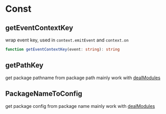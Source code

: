 # Const
## getEventContextKey
wrap event key, used in `context.emitEvent` and `context.on`
```typescript
function getEventContextKey(event: string): string
```

## getPathKey
get package pathname from package path
mainly work with [dealModules](./create.md)

## PackageNameToConfig
get package config from package name
mainly work with [dealModules](./create.md)
